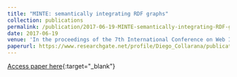 ```yaml
---
title: "MINTE: semantically integrating RDF graphs"
collection: publications
permalink: /publication/2017-06-19-MINTE-semantically-integrating-RDF-graphs
date: 2017-06-19
venue: 'In the proceedings of the 7th International Conference on Web Intelligence, Mining and Semantics, WIMS 2017, Amantea, Italy, June 19-22, 2017'
paperurl: https://www.researchgate.net/profile/Diego_Collarana/publication/318717156_MINTE_semantically_integrating_RDF_graphs/links/5a94083745851535bcd9cec2/MINTE-semantically-integrating-RDF-graphs.pdf
---
```

[Access paper here](https://www.researchgate.net/profile/Diego_Collarana/publication/318717156_MINTE_semantically_integrating_RDF_graphs/links/5a94083745851535bcd9cec2/MINTE-semantically-integrating-RDF-graphs.pdf){:target="_blank"}
